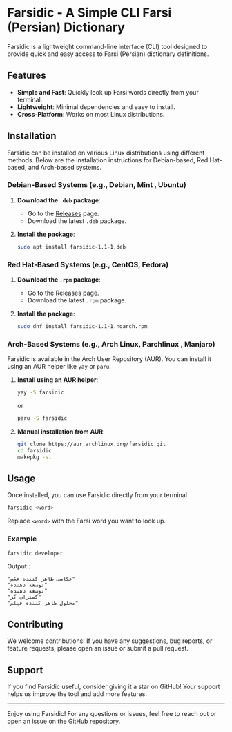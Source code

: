 # Farsidic - A Simple CLI Farsi (Persian) Dictionary

Farsidic is a lightweight command-line interface (CLI) tool designed to provide quick and easy access to Farsi (Persian) dictionary definitions. 

## Features

- **Simple and Fast**: Quickly look up Farsi words directly from your terminal.
- **Lightweight**: Minimal dependencies and easy to install.
- **Cross-Platform**: Works on most Linux distributions.

## Installation

Farsidic can be installed on various Linux distributions using different methods. Below are the installation instructions for Debian-based, Red Hat-based, and Arch-based systems.

### Debian-Based Systems (e.g., Debian, Mint , Ubuntu)

1. **Download the `.deb` package**:
   - Go to the [Releases](https://github.com/mohammadrostamiorg/farsidic/releases) page.
   - Download the latest `.deb` package.

2. **Install the package**:
   ```bash
   sudo apt install farsidic-1.1-1.deb
   ```


### Red Hat-Based Systems (e.g., CentOS, Fedora)

1. **Download the `.rpm` package**:
   - Go to the [Releases](https://github.com/mohammadrostamiorg/farsidic/releases) page.
   - Download the latest `.rpm` package.

2. **Install the package**:
   ```bash
   sudo dnf install farsidic-1.1-1.noarch.rpm
   ```

### Arch-Based Systems (e.g., Arch Linux, Parchlinux , Manjaro)

Farsidic is available in the Arch User Repository (AUR). You can install it using an AUR helper like `yay` or `paru`.

1. **Install using an AUR helper**:
   ```bash
   yay -S farsidic
   ```
   or
   ```bash
   paru -S farsidic
   ```

2. **Manual installation from AUR**:
   ```bash
   git clone https://aur.archlinux.org/farsidic.git
   cd farsidic
   makepkg -si
   ```

## Usage

Once installed, you can use Farsidic directly from your terminal.

```bash
farsidic <word>
```

Replace `<word>` with the Farsi word you want to look up.

### Example

```bash
farsidic developer
```

Output :

```
"عکاسی ظاهر کننده عکس‌"
"توسعه دهنده‌"
"توسعه دهنده"
"گستران گر"
"محلول ظاهر کننده فیلم"
```


## Contributing

We welcome contributions! If you have any suggestions, bug reports, or feature requests, please open an issue or submit a pull request.


## Support

If you find Farsidic useful, consider giving it a star on GitHub! Your support helps us improve the tool and add more features.

---

Enjoy using Farsidic! For any questions or issues, feel free to reach out or open an issue on the GitHub repository.
